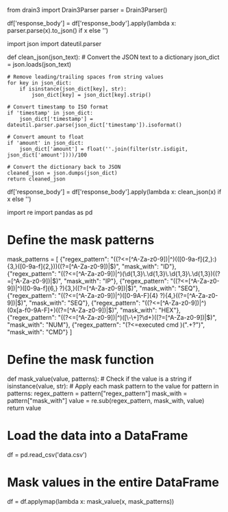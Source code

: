 from drain3 import Drain3Parser
parser = Drain3Parser()

df['response_body'] = df['response_body'].apply(lambda x: parser.parse(x).to_json() if x else '')

import json
import dateutil.parser

def clean_json(json_text):
    # Convert the JSON text to a dictionary
    json_dict = json.loads(json_text)

    # Remove leading/trailing spaces from string values
    for key in json_dict:
        if isinstance(json_dict[key], str):
            json_dict[key] = json_dict[key].strip()

    # Convert timestamp to ISO format
    if 'timestamp' in json_dict:
        json_dict['timestamp'] = dateutil.parser.parse(json_dict['timestamp']).isoformat()

    # Convert amount to float
    if 'amount' in json_dict:
        json_dict['amount'] = float(''.join(filter(str.isdigit, json_dict['amount'])))/100

    # Convert the dictionary back to JSON
    cleaned_json = json.dumps(json_dict)
    return cleaned_json

df['response_body'] = df['response_body'].apply(lambda x: clean_json(x) if x else '')


import re
import pandas as pd

# Define the mask patterns
mask_patterns = [
    {"regex_pattern": "((?<=[^A-Za-z0-9])|^)(([0-9a-f]{2,}:){3,}([0-9a-f]{2,}))((?=[^A-Za-z0-9])|$)", "mask_with": "ID"},
    {"regex_pattern": "((?<=[^A-Za-z0-9])|^)(\\d{1,3}\\.\\d{1,3}\\.\\d{1,3}\\.\\d{1,3})((?=[^A-Za-z0-9])|$)", "mask_with": "IP"},
    {"regex_pattern": "((?<=[^A-Za-z0-9])|^)([0-9a-f]{6,} ?){3,}((?=[^A-Za-z0-9])|$)", "mask_with": "SEQ"},
    {"regex_pattern": "((?<=[^A-Za-z0-9])|^)([0-9A-F]{4} ?){4,}((?=[^A-Za-z0-9])|$)", "mask_with": "SEQ"},
    {"regex_pattern": "((?<=[^A-Za-z0-9])|^)(0x[a-f0-9A-F]+)((?=[^A-Za-z0-9])|$)", "mask_with": "HEX"},
    {"regex_pattern": "((?<=[^A-Za-z0-9])|^)([\\-\\+]?\\d+)((?=[^A-Za-z0-9])|$)", "mask_with": "NUM"},
    {"regex_pattern": "(?<=executed cmd )(\".+?\")", "mask_with": "CMD"}
]

# Define the mask function
def mask_value(value, patterns):
    # Check if the value is a string
    if isinstance(value, str):
        # Apply each mask pattern to the value
        for pattern in patterns:
            regex_pattern = pattern["regex_pattern"]
            mask_with = pattern["mask_with"]
            value = re.sub(regex_pattern, mask_with, value)
    return value

# Load the data into a DataFrame
df = pd.read_csv('data.csv')

# Mask values in the entire DataFrame
df = df.applymap(lambda x: mask_value(x, mask_patterns))
